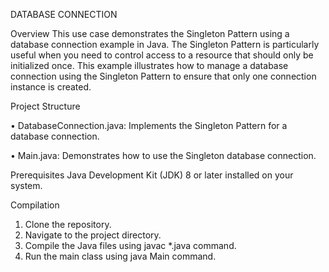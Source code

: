 DATABASE CONNECTION 

Overview
This use case demonstrates the Singleton Pattern using a database connection example in Java. The Singleton Pattern is particularly useful when you need to control access to a resource that should only be initialized once. This example illustrates how to manage a database connection using the Singleton Pattern to ensure that only one connection instance is created.

Project Structure

•	DatabaseConnection.java: Implements the Singleton Pattern for a database connection.

•	Main.java: Demonstrates how to use the Singleton database connection.

Prerequisites
Java Development Kit (JDK) 8 or later installed on your system.

Compilation
1.	Clone the repository.
2.	Navigate to the project directory.
3.	Compile the Java files using javac *.java command.
4.	Run the main class using java Main command.

